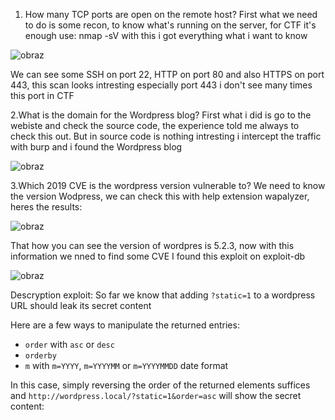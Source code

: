 
1. How many TCP ports are open on the remote host?
First what we need to do is some recon, to know what's running on the server, for CTF it's enough use: nmap -sV <IP> with this i got everything what i want to know

![obraz](https://github.com/Anogota/Paper/assets/143951834/ed8782ef-0e6d-4aeb-b162-e4a69788636d)

We can see some SSH on port 22, HTTP on port 80 and also HTTPS on port 443, this scan looks intresting especially port 443 i don't see many times this port in CTF

2.What is the domain for the Wordpress blog?
First what i did is go to the webiste and check the source code, the experience told me always to check this out. But in source code is nothing intresting i intercept the traffic with burp and i found the Wordpress blog

![obraz](https://github.com/Anogota/Paper/assets/143951834/df1e5ee6-991e-4bd1-bf65-a4a4d3416c57)

3.Which 2019 CVE is the wordpress version vulnerable to?
We need to know the version Wodpress, we can check this with help extension wapalyzer, heres the results:

![obraz](https://github.com/Anogota/Paper/assets/143951834/5c9051bc-8a54-46d7-a60b-fc1f55fc6198)

That how you can see the version of wordpres is 5.2.3, now with this information we nned to find some CVE
I found this exploit on exploit-db

![obraz](https://github.com/Anogota/Paper/assets/143951834/27b47b7c-82b4-4d76-a4ab-80184ac70f0a)

Descryption exploit:
So far we know that adding `?static=1` to a wordpress URL should leak its secret content

Here are a few ways to manipulate the returned entries:

- `order` with `asc` or `desc`
- `orderby`
- `m` with `m=YYYY`, `m=YYYYMM` or `m=YYYYMMDD` date format


In this case, simply reversing the order of the returned elements suffices and `http://wordpress.local/?static=1&order=asc` will show the secret content:
